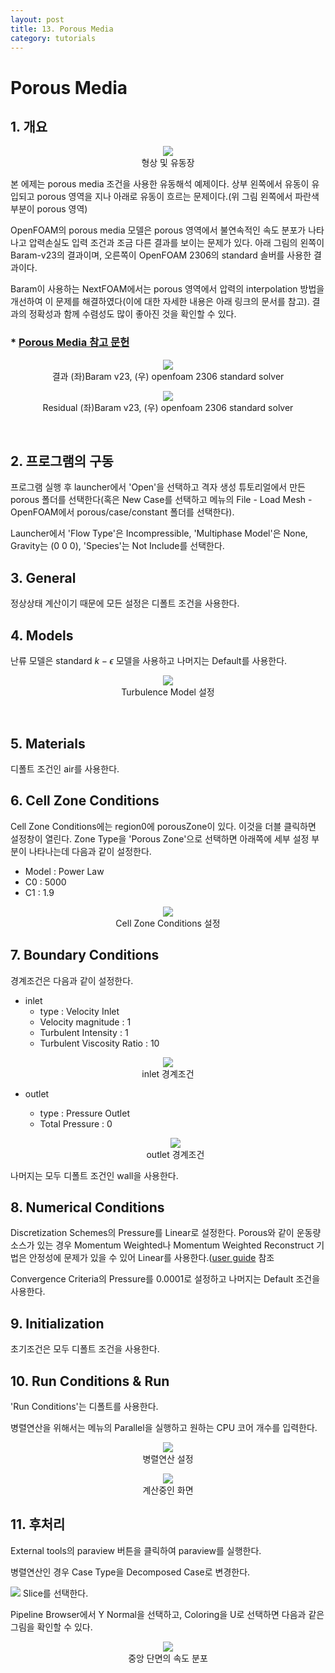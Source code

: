 ```yaml
---
layout: post
title: 13. Porous Media
category: tutorials
---
```


# Porous Media

## 1. 개요 

<p style="text-align: center">
    <img src="https://github.com/nextfoam/baram-pages/raw/main/screenshots/mesh/porousMedia/intro.png"><br> 형상 및 유동장
</p>

본 에제는 porous media 조건을 사용한 유동해석 예제이다. 상부 왼쪽에서 유동이 유입되고 porous 영역을 지나 아래로 유동이 흐르는 문제이다.(위 그림 왼쪽에서 파란색 부분이 porous 영역)

OpenFOAM의 porous media 모델은 porous 영역에서 불연속적인 속도 분포가 나타나고 압력손실도 입력 조건과 조금 다른 결과를 보이는 문제가 있다. 아래 그림의 왼쪽이 Baram-v23의 결과이며, 오른쪽이 OpenFOAM 2306의 standard 솔버를 사용한 결과이다. 

Baram이 사용하는 NextFOAM에서는 porous 영역에서 압력의 interpolation 방법을 개선하여 이 문제를 해결하였다(이에 대한 자세한 내용은 아래 링크의 문서를 참고). 결과의 정확성과 함께 수렴성도 많이 좋아진 것을 확인할 수 있다.

### * [Porous Media 참고 문헌](https://nextfoam.co.kr/proc/DownloadProc.php?fName=231101140051_yvpJhMF0nY.pdf&realfName=10thOKUCC_OpenFOAM%EC%82%AC%EC%86%8C%ED%95%9C%EB%AC%B8%EC%A0%9C%EB%93%A4.pdf)

<p style="text-align: center">
    <img src="https://github.com/nextfoam/baram-pages/raw/main/screenshots/mesh/porousMedia/res.png"><br> 결과 (좌)Baram v23, (우) openfoam 2306 standard solver
</p>

<p style="text-align: center">
    <img src="https://github.com/nextfoam/baram-pages/raw/main/screenshots/mesh/porousMedia/residual-1.png"><br> Residual (좌)Baram v23, (우) openfoam 2306 standard solver
</p>
<br/>

## 2. 프로그램의 구동

프로그램 실행 후 launcher에서 'Open'을 선택하고 격자 생성 튜토리얼에서 만든 porous 폴더를 선택한다(혹은 New Case를 선택하고 메뉴의 File - Load Mesh - OpenFOAM에서 porous/case/constant 폴더를 선택한다).

Launcher에서 'Flow Type'은 Incompressible, 'Multiphase Model'은 None, Gravity는 (0 0 0), 'Species'는 Not Include를 선택한다.


## 3. General

정상상태 계산이기 때문에 모든 설정은 디폴트 조건을 사용한다. 

## 4. Models

난류 모델은 standard $k-\epsilon$ 모델을 사용하고 나머지는 Default를 사용한다.

<p style="text-align: center">
    <img src="https://github.com/nextfoam/baram-pages/raw/main/screenshots/porousMedia/turbulence.png"><br> Turbulence Model 설정
</p>
<br/>

## 5. Materials

디폴트 조건인 air를 사용한다.

## 6. Cell Zone Conditions

Cell Zone Conditions에는 region0에 porousZone이 있다. 이것을 더블 클릭하면 설정창이 열린다. Zone Type을 'Porous Zone'으로 선택하면 아래쪽에 세부 설정 부분이 나타나는데 다음과 같이 설정한다.

+ Model : Power Law
+ C0 : 5000
+ C1 : 1.9

<p style="text-align: center">
    <img src="https://github.com/nextfoam/baram-pages/raw/main/screenshots/porousMedia/cellZone.png"><br> Cell Zone Conditions 설정
</p>

## 7. Boundary Conditions

경계조건은 다음과 같이 설정한다.

+ inlet
    + type : Velocity Inlet
    + Velocity magnitude : 1
    + Turbulent Intensity : 1
    + Turbulent Viscosity Ratio : 10 
 
 <p style="text-align: center">
    <img src="https://github.com/nextfoam/baram-pages/raw/main/screenshots/porousMedia/inlet.png"><br> inlet 경계조건
 </p>

+ outlet
    + type : Pressure Outlet
    + Total Pressure : 0 
  
   <p style="text-align: center">
    <img src="https://github.com/nextfoam/baram-pages/raw/main/screenshots/porousMedia/outlet.png"><br> outlet 경계조건
   </p>

나머지는 모두 디폴트 조건인 wall을 사용한다.


## 8. Numerical Conditions

Discretization Schemes의 Pressure를 Linear로 설정한다. Porous와 같이 운동량 소스가 있는 경우 Momentum Weighted나 Momentum Weighted Reconstruct 기법은 안정성에 문제가 있을 수 있어 Linear를 사용한다.([user guide](https://baramcfd.org/userguidelist/2023/09/05/numericalCondition-post/) 참조

Convergence Criteria의 Pressure를 0.0001로 설정하고 나머지는 Default 조건을 사용한다.

## 9. Initialization

초기조건은 모두 디폴트 조건을 사용한다.

## 10. Run Conditions & Run

'Run Conditions'는 디폴트를 사용한다. 

병렬연산을 위해서는 메뉴의 Parallel을 실행하고 원하는 CPU 코어 개수를 입력한다.

<p style="text-align: center">
    <img src="https://github.com/nextfoam/baram-pages/raw/main/screenshots/porousMedia/parallel.png"><br> 병렬연산 설정
</p>

<p style="text-align: center">
    <img src="https://github.com/nextfoam/baram-pages/raw/main/screenshots/porousMedia/residual.png"><br> 계산중인 화면
</p>

## 11. 후처리

External tools의 paraview 버튼을 클릭하여 paraview를 실행한다.

병렬연산인 경우 Case Type을 Decomposed Case로 변경한다.

<p style="text-align: left">
    <img src="https://github.com/nextfoam/baram-pages/raw/main/screenshots/porousMedia/slice.png"> Slice를 선택한다.
</p>

Pipeline Browser에서 Y Normal을 선택하고, Coloring을 U로 선택하면 다음과 같은 그림을 확인할 수 있다.

<p style="text-align: center">
    <img src="https://github.com/nextfoam/baram-pages/raw/main/screenshots/porousMedia/post.png"> <br> 중앙 단면의 속도 분포
</p>




